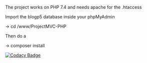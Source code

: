 The project works on PHP 7.4 and needs apache for the .htaccess

Import the blogp5 database inside your phpMyAdmin

-> cd /www/ProjectMVC-PHP

Then do a 

-> composer install

[![Codacy Badge](https://app.codacy.com/project/badge/Grade/fec2483b85c940f6b332946716a953c5)](https://www.codacy.com/gh/CarluPtr/ProjetMVC-PHP/dashboard?utm_source=github.com&amp;utm_medium=referral&amp;utm_content=CarluPtr/ProjetMVC-PHP&amp;utm_campaign=Badge_Grade)